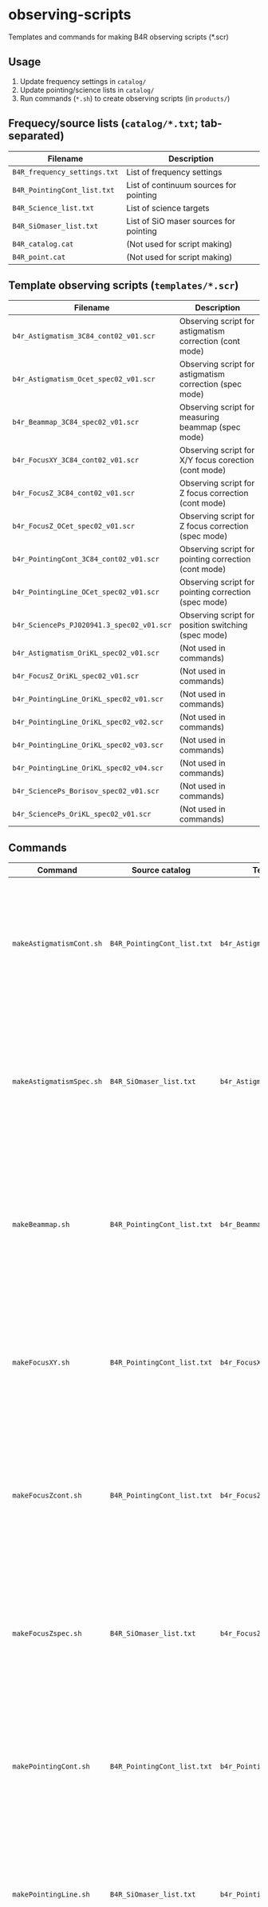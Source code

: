 # observing-scripts
Templates and commands for making B4R observing scripts (*.scr)

## Usage

1. Update frequency settings in `catalog/`
1. Update pointing/science lists in `catalog/`
1. Run commands (`*.sh`) to create observing scripts (in `products/`)

## Frequecy/source lists (`catalog/*.txt`; tab-separated)

Filename | Description
--- | ---
`B4R_frequency_settings.txt` | List of frequency settings
`B4R_PointingCont_list.txt` | List of continuum sources for pointing
`B4R_Science_list.txt` | List of science targets
`B4R_SiOmaser_list.txt` | List of SiO maser sources for pointing
`B4R_catalog.cat` | (Not used for script making)
`B4R_point.cat` | (Not used for script making)

## Template observing scripts (`templates/*.scr`)

Filename | Description
--- | ---
`b4r_Astigmatism_3C84_cont02_v01.scr` | Observing script for astigmatism correction (cont mode)
`b4r_Astigmatism_Ocet_spec02_v01.scr` | Observing script for astigmatism correction (spec mode)
`b4r_Beammap_3C84_spec02_v01.scr` | Observing script for measuring beammap (spec mode)
`b4r_FocusXY_3C84_cont02_v01.scr` | Observing script for X/Y focus corection (cont mode)
`b4r_FocusZ_3C84_cont02_v01.scr` | Observing script for Z focus correction (cont mode)
`b4r_FocusZ_OCet_spec02_v01.scr` | Observing script for Z focus correction (spec mode)
`b4r_PointingCont_3C84_cont02_v01.scr` | Observing script for pointing correction (cont mode)
`b4r_PointingLine_OCet_spec02_v01.scr` | Observing script for pointing correction (spec mode)
`b4r_SciencePs_PJ020941.3_spec02_v01.scr` | Observing script for position switching (spec mode)
`b4r_Astigmatism_OriKL_spec02_v01.scr` | (Not used in commands)
`b4r_FocusZ_OriKL_spec02_v01.scr` | (Not used in commands)
`b4r_PointingLine_OriKL_spec02_v01.scr` | (Not used in commands)
`b4r_PointingLine_OriKL_spec02_v02.scr` | (Not used in commands)
`b4r_PointingLine_OriKL_spec02_v03.scr` | (Not used in commands)
`b4r_PointingLine_OriKL_spec02_v04.scr` | (Not used in commands)
`b4r_SciencePs_Borisov_spec02_v01.scr` | (Not used in commands)
`b4r_SciencePs_OriKL_spec02_v01.scr` | (Not used in commands)

## Commands

Command | Source catalog | Template observing script | Description
--- | --- | --- | ---
`makeAstigmatismCont.sh` | `B4R_PointingCont_list.txt` | `b4r_Astigmatism_3C84_cont02_v01.scr` | Make observing scripts for astigmatism correction (cont mode) with a combination of frequencies and continuum sources
`makeAstigmatismSpec.sh` | `B4R_SiOmaser_list.txt` | `b4r_Astigmatism_Ocet_spec02_v01.scr` | Make observing scripts for  astigmatism correction (spec mode) with a combination of frequencies and SiO maser sources
`makeBeammap.sh` | `B4R_PointingCont_list.txt` | `b4r_Beammap_3C84_spec02_v01.scr` | Make observing scripts for measuring beammap (spec mode) with a combination of frequencies and continuum sources
`makeFocusXY.sh` | `B4R_PointingCont_list.txt` | `b4r_FocusXY_3C84_cont02_v01.scr` | Make observing scripts for X/Y focus corection (cont mode) with a combination of frequencies and continuum sources
`makeFocusZcont.sh` | `B4R_PointingCont_list.txt` | `b4r_FocusZ_3C84_cont02_v01.scr` | Make observing scripts for Z focus corection (cont mode) with a combination of frequencies and continuum sources
`makeFocusZspec.sh` | `B4R_SiOmaser_list.txt` | `b4r_FocusZ_OCet_spec02_v01.scr` | Make observing scripts for Z focus corection (spec mode) with a combination of frequencies and SiO maser sources
`makePointingCont.sh` | `B4R_PointingCont_list.txt` | `b4r_PointingCont_3C84_cont02_v01.scr` | Observing scripts for pointing correction (cont mode) with a combination of frequencies and continuum sources
`makePointingLine.sh` | `B4R_SiOmaser_list.txt` | `b4r_PointingLine_OCet_spec02_v01.scr` | Observing scripts for pointing correction (spec mode) with a combination of frequencies and SiO maser sources
`makeScinecePs.sh` | `B4R_Science_list.txt` | `b4r_SciencePs_PJ020941.3_spec02_vdd01.scr` | Observing scripts for position switching (spec mode) with a combination of frequencies and science targets
`makeAllFreqIDs.sh <scr>` | - | `<scr>` | Make observing scripts from given observing script with changing frequencies
